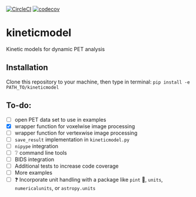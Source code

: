 [![CircleCI](https://circleci.com/gh/bilgelm/kineticmodel.svg?style=svg)](https://circleci.com/gh/bilgelm/kineticmodel)
[![codecov](https://codecov.io/gh/bilgelm/kineticmodel/branch/master/graph/badge.svg)](https://codecov.io/gh/bilgelm/kineticmodel)

# kineticmodel
Kinetic models for dynamic PET analysis

## Installation
Clone this repository to your machine, then type in terminal:
`pip install -e PATH_TO/kineticmodel`

## To-do:
- [ ] open PET data set to use in examples
- [x] wrapper function for voxelwise image processing
- [ ] wrapper function for vertexwise image processing
- [ ] `save_result` implementation in `kineticmodel.py`
- [ ] `nipype` integration
- [ ] ❔ command line tools
- [ ] BIDS integration
- [ ] Additional tests to increase code coverage
- [ ] More examples
- [ ] :question: Incorporate unit handling with a package like `pint` :beer:, `units`, `numericalunits`, or `astropy.units`
